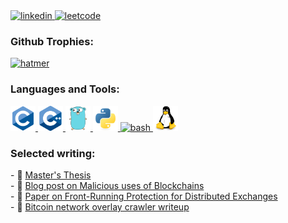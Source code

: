 <a href="https://www.linkedin.com/in/hannahatmer">
         <img alt="linkedin" src="https://img.shields.io/badge/LinkedIn-0077B5?style=for-the-badge&logo=linkedin&logoColor=white"
         >
</a>    
<a href="https://leetcode.com/hatmer/">
         <img alt="leetcode" src="https://img.shields.io/badge/-LeetCode-FFA116?style=for-the-badge&logo=LeetCode&logoColor=black"
         >
</a>                                 


<h3 align="left">Github Trophies:</h3>
<p align="left"> <a href="https://github.com/ryo-ma/github-profile-trophy"><img src="https://github-profile-trophy.vercel.app/?username=hatmer" alt="hatmer" /></a> </p>


<p align="left">
</p>

<h3 align="left">Languages and Tools:</h3>
<p align="left"> 
  
  <a href="https://www.cprogramming.com/" target="_blank" rel="noreferrer"> <img src="https://raw.githubusercontent.com/devicons/devicon/master/icons/c/c-original.svg" alt="c" width="40" height="40"/> </a> 
  <a href="https://www.w3schools.com/cpp/" target="_blank" rel="noreferrer"> <img src="https://raw.githubusercontent.com/devicons/devicon/master/icons/cplusplus/cplusplus-original.svg" alt="cplusplus" width="40" height="40"/> </a> 
  <a href="https://golang.org" target="_blank" rel="noreferrer"> <img src="https://raw.githubusercontent.com/devicons/devicon/master/icons/go/go-original.svg" alt="go" width="40" height="40"/> </a> 
  <a href="https://www.python.org" target="_blank" rel="noreferrer"> <img src="https://raw.githubusercontent.com/devicons/devicon/master/icons/python/python-original.svg" alt="python" width="40" height="40"/> </a> 
  <a href="https://www.gnu.org/software/bash/" target="_blank" rel="noreferrer"> <img src="https://www.vectorlogo.zone/logos/gnu_bash/gnu_bash-icon.svg" alt="bash" width="40" height="40"/> </a> 
  <a href="https://www.linux.org/" target="_blank" rel="noreferrer"> <img src="https://raw.githubusercontent.com/devicons/devicon/master/icons/linux/linux-original.svg" alt="linux" width="40" height="40"/> </a> </p>

<h3 align="left">Selected writing:</h3>
<p align="left"> 
- 📄 <a href="https://github.com/hatmer/Thesis/blob/main/writeup.pdf">Master's Thesis</a></br>
- 📄 <a href="https://www.scythe.io/library/malicious-uses-of-blockchains">Blog post on Malicious uses of Blockchains</a></br>
- 📄 <a href="https://arxiv.org/pdf/1912.09500.pdf">Paper on Front-Running Protection for Distributed Exchanges</a></br>
- 📄 <a href="https://github.com/hatmer/bitcoin_overlay_crawler/blob/master/final_paper.pdf">Bitcoin network overlay crawler writeup</a></br>




